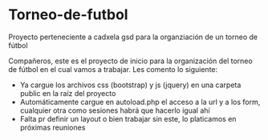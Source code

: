 # Torneo-de-futbol
Proyecto perteneciente a cadxela gsd para la organziación de un torneo de fútbol

Compañeros, este es el proyecto de inicio para la organización del torneo de fútbol en el cual vamos a trabajar. Les comento lo siguiente:
 - Ya cargue los archivos css (bootstrap) y js (jquery) en una carpeta public en la raíz del proyecto
 - Automáticamente cargue en autoload.php el acceso a la url y a los form, cualquier otra como sesiones habrá que hacerlo igual ahí
 - Falta pr definir un layout o bien trabajar sin este, lo platicamos en próximas reuniones
